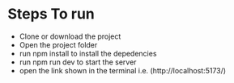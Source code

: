 # Steps To run 

- Clone or download the project 
- Open the project folder 
- run npm install to install the depedencies 
- run npm run dev to start the server 
- open the link shown in the terminal i.e. (http://localhost:5173/)


